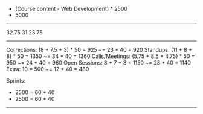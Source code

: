 - (Course content - Web Development) * 2500
- 5000

---

32.75
31
23.75

---

Corrections: (8 + 7.5 + 3) * 50 = 925 ~= 23 * 40 = 920
Standups: (11 + 8 + 8) * 50 = 1350 ~= 34 * 40 = 1360
Calls/Meetings: (5.75 + 8.5 + 4.75) * 50 = 950 ~= 24 * 40 = 960
Open Sessions: 8 + 7 + 8 = 1150 ~= 28 * 40 = 1140
Extra: 10 = 500 ~= 12 * 40 = 480

Sprints:

- 2500 = 60 * 40
- 2500 = 60 * 40

---
